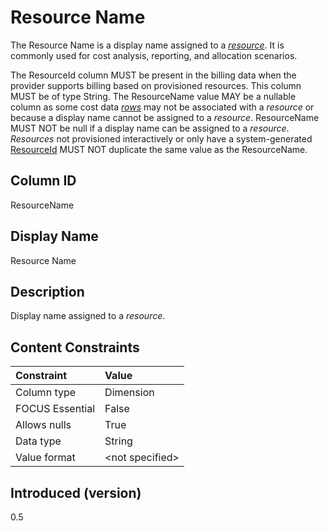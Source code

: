 # Resource Name

The Resource Name is a display name assigned to a [*resource*](#glossary:resource). It is commonly used for cost analysis, reporting, and allocation scenarios.

The ResourceId column MUST be present in the billing data when the provider supports billing based on provisioned resources. This column MUST be of type String. The ResourceName value MAY be a nullable column as some cost data [*rows*](#glossary:row) may not be associated with a *resource* or because a display name cannot be assigned to a *resource*. ResourceName MUST NOT be null if a display name can be assigned to a *resource*. *Resources* not provisioned interactively or only have a system-generated [ResourceId](#resourceid) MUST NOT duplicate the same value as the ResourceName.

## Column ID

ResourceName

## Display Name

Resource Name

## Description

Display name assigned to a *resource*.

## Content Constraints

|    Constraint   |      Value      |
|:----------------|:----------------|
| Column type     | Dimension       |
| FOCUS Essential | False           |
| Allows nulls    | True            |
| Data type       | String          |
| Value format    | \<not specified> |

## Introduced (version)

0.5
